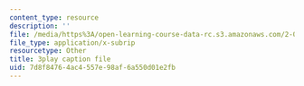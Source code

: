 ```yaml
---
content_type: resource
description: ''
file: /media/https%3A/open-learning-course-data-rc.s3.amazonaws.com/2-003sc-engineering-dynamics-fall-2011/7d8f84764ac4557e98af6a550d01e2fb_9_d8CQrCYUw.vtt
file_type: application/x-subrip
resourcetype: Other
title: 3play caption file
uid: 7d8f8476-4ac4-557e-98af-6a550d01e2fb
---
```

